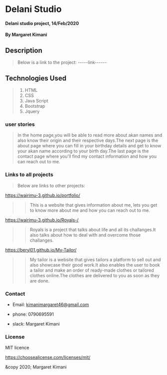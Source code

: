 # Delani Studio
#### Delani studio project, 14/Feb/2020
#### By **Margaret Kimani**
## Description
>>

>Below is a link to the project:
-----link------
## Technologies Used
>
> 1. HTML
> 2. CSS
> 3. Java Script
> 4. Bootstrap
> 5. Jquery
>
### user stories
> In the home page,you will  be able to read more about akan names and also know their origin and their respective days.The next page is the about page where you can fill in your birthday details and get to know your akan name according to your birth day.The last page is the contact page where you'll find my contact information and how you can reach out to me.
### Links to all projects
>Below are links to other projects:

https://wairimu-3.github.io/portfolio/

>>This is a website that gives information about me, lets you get to know more about me and how you can reach out to me.

https://wairimu-3.github.io/Royals-/

>>Royals is a project that talks about life and all its challanges.It also talks about how to deal with and overcome those challanges.

https://beryl01.github.io/My-Tailor/

>>My tailor is a website that gives tailors a platform to sell out and also showcase their good work.It also enables the user to book a tailor and make an order of ready-made clothes or tailored clothes online.The clothes are delivered to you as soon as they are done.
### Contact 
+  Email: kimanimargaret46@gmail.com
-  phone: 0790695591
+  slack: Margaret Kimani 
### License
MIT licence

https://choosealicense.com/licenses/mit/

&copy 2020;
Margaret Kimani